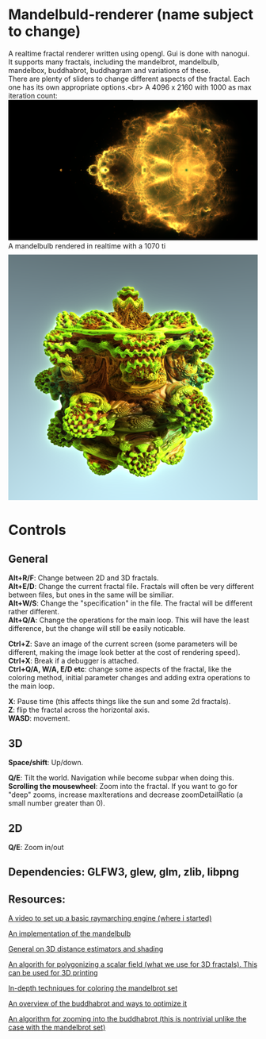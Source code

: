 
# Mandelbuld-renderer (name subject to change)
A realtime fractal renderer written using opengl. Gui is done with nanogui.<br/>
It supports many fractals, including the mandelbrot, mandelbulb, mandelbox, buddhabrot, buddhagram and variations of these.<br/>
There are plenty of sliders to change different aspects of the fractal. Each one has its own appropriate options.<br\>
A 4096 x 2160 with 1000 as max iteration count:<br/>
![Alt text](/Images/buddhabrot.png?raw=true)
A mandelbulb rendered in realtime with a 1070 ti<br/>
![Alt text](/Images/sample.png?raw=true "Rendered in realmtime with a 1070 ti")
# **Controls**<br/>
## **General**<br/>
**Alt+R/F**: Change between 2D and 3D fractals. <br/>
**Alt+E/D**: Change the current fractal file. Fractals will often be very different between files, but ones in the same will be similiar.<br/>
**Alt+W/S**: Change the "specification" in the file. The fractal will be different rather different.<br/>
**Alt+Q/A**: Change the operations for the main loop. This will have the least difference, but the change will still be easily noticable.<br/>

**Ctrl+Z**: Save an image of the current screen (some parameters will be different, making the image look better at the cost of rendering speed).<br/>
**Ctrl+X**: Break if a debugger is attached.<br/>
**Ctrl+Q/A, W/A, E/D etc**: change some aspects of the fractal, like the coloring method, initial parameter changes and adding extra operations to the main loop.<br/>

**X**: Pause time (this affects things like the sun and some 2d fractals).<br/>
**Z**: flip the fractal across the horizontal axis.<br/>
**WASD**: movement.<br/>

## **3D**<br/>
**Space/shift**: Up/down.<br/>

**Q/E**: Tilt the world. Navigation while become subpar when doing this.<br/>
**Scrolling the mousewheel**: Zoom into the fractal. If you want to go for "deep" zooms, increase maxIterations and decrease zoomDetailRatio (a small number greater than 0).<br/>
## **2D**<br/>
**Q/E**: Zoom in/out<br/>

## **Dependencies**: GLFW3, glew, glm, zlib, libpng<br/>
## **Resources**: <br/>
[A video to set up a basic raymarching engine (where i started)](https://www.youtube.com/watch?v=yxNnRSefK94&list=LLk3DQC5zS5U7Icg-YoE8Rsw&index=6&t=0s)<br/>

[An implementation of the mandelbulb](https://www.shadertoy.com/view/ltfSWn)<br/>

[General on 3D distance estimators and shading](http://blog.hvidtfeldts.net/index.php/2011/06/distance-estimated-3d-fractals-part-i/)<br/>

[An algorith for polygonizing a scalar field (what we use for 3D fractals). This can be used for 3D printing](http://paulbourke.net/geometry/polygonise/)<br/>

[In-depth techniques for coloring the mandelbrot set](https://www.math.univ-toulouse.fr/~cheritat/wiki-draw/index.php/Mandelbrot_set)<br/>

[An overview of the buddhabrot and ways to optimize it](https://benedikt-bitterli.me/buddhabrot/)<br/>

[An algorithm for zooming into the buddhabrot (this is nontrivial unlike the case with the mandelbrot set)](http://www.steckles.com/buddha/)<br/>
